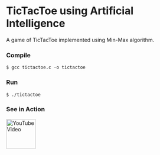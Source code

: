 TicTacToe using Artificial Intelligence
=======================================

A game of TicTacToe implemented using Min-Max algorithm.

### Compile
```
$ gcc tictactoe.c -o tictactoe
```

### Run
```
$ ./tictactoe
```

### See in Action
<a href="https://youtu.be/8gemtL9PZh8"><img src="https://github.com/hitanshu-dhawan/TicTacToeAI/blob/master/youtube_icon.png" alt="YouTube Video"  width="80px" /></a>

